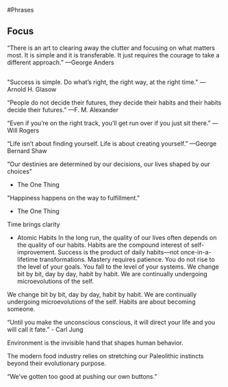 #Phrases

## Focus
“There is an art to clearing away the clutter and focusing on what matters most. It is simple and it is transferable. It just requires the courage to take a different approach.”
—George Anders

##
"Success is simple. Do what’s right, the right way, at the right time." —Arnold H. Glasow

“People do not decide their futures, they decide their habits and their habits decide their futures.”
—F. M. Alexander

“Even if you’re on the right track, you’ll get run over if you just sit there.”
— Will Rogers

“Life isn’t about finding yourself. Life is about creating yourself.”
—George Bernard Shaw

"Our destinies are determined by our decisions, our lives shaped by our choices"
- The One Thing

"Happiness happens on the way to fulfillment."
- The One Thing

Time brings clarity

- Atomic Habits
In the long run, the quality of our lives often depends on the quality of our habits.
Habits are the compound interest of self-improvement.
Success is the product of daily habits—not once-in-a-lifetime transformations.
Mastery requires patience.
You do not rise to the level of your goals. You fall to the level of your systems.
We change bit by bit, day by day, habit by habit. We are continually undergoing microevolutions of the self.

We change bit by bit, day by day, habit by habit. We are continually undergoing microevolutions of the self.
Habits are about becoming someone.

“Until you make the unconscious conscious, it will direct your life and you will call it fate.” - Carl Jung

Environment is the invisible hand that shapes human behavior.

The modern food industry relies on stretching our Paleolithic instincts beyond their evolutionary purpose.

“We’ve gotten too good at pushing our own buttons.”